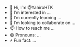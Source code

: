 - 👋 Hi, I’m @YahiroHTK
- 👀 I’m interested in ...
- 🌱 I’m currently learning ...
- 💞️ I’m looking to collaborate on ...
- 📫 How to reach me ...
- 😄 Pronouns: ...
- ⚡ Fun fact: ...

<!---
YahiroHTK/YahiroHTK is a ✨ special ✨ repository because its `README.md` (this file) appears on your GitHub profile.
You can click the Preview link to take a look at your changes.
--->
